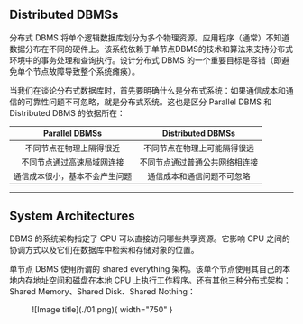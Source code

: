 
## **Distributed DBMSs**

分布式 DBMS 将单个逻辑数据库划分为多个物理资源。应用程序（通常）不知道数据分布在不同的硬件上。该系统依赖于单节点DBMS的技术和算法来支持分布式环境中的事务处理和查询执行。设计分布式 DBMS 的一个重要目标是容错（即避免单个节点故障导致整个系统瘫痪）。

当我们在谈论分布式数据库时，首先要明确什么是分布式系统：如果通信成本和通信的可靠性问题不可忽略，就是分布式系统。这也是区分 Parallel DBMS 和 Distributed DBMS 的依据所在：

|Parallel DBMSs|Distributed DBMSs|
|:-:|:-:|
|不同节点在物理上隔得很近|不同节点在物理上可能隔得很远
|不同节点通过高速局域网连接|不同节点通过普通公共网络相连接
|通信成本很小，基本不会产生问题|通信成本和通信问题不可忽略

<hr>

## **System Architectures**

DBMS 的系统架构指定了 CPU 可以直接访问哪些共享资源。它影响 CPU 之间的协调方式以及它们在数据库中检索和存储对象的位置。

单节点 DBMS 使用所谓的 shared everything 架构。该单个节点使用其自己的本地内存地址空间和磁盘在本地 CPU 上执行工作程序。还有其他三种分布式架构：Shared Memory、Shared Disk、Shared Nothing：

<figure markdown="span">
    ![Image title](./01.png){ width="750" }
</figure>


